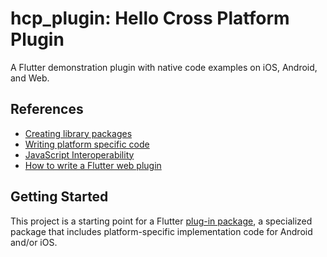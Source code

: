 # hcp_plugin: Hello Cross Platform Plugin

A Flutter demonstration plugin with native code examples on iOS, Android, and Web.



## References

- [Creating library packages](https://dart.dev/guides/libraries/create-library-packages)
- [Writing platform specific code](https://docs.flutter.dev/development/platform-integration/platform-channels)
- [JavaScript Interoperability](https://dart.dev/web/js-interop)
- [How to write a Flutter web plugin](https://medium.com/flutter/how-to-write-a-flutter-web-plugin-part-2-afdddb69ece6)

## Getting Started

This project is a starting point for a Flutter
[plug-in package](https://flutter.dev/developing-packages/),
a specialized package that includes platform-specific implementation code for
Android and/or iOS.
